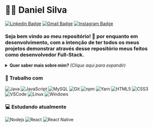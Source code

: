 # :man_technologist: Daniel Silva
[![Linkedin Badge](https://img.shields.io/badge/-Daniel-blue?style=flat-square&logo=Linkedin&logoColor=white&link=https://www.linkedin.com/in/danielpsilva14/)](https://www.linkedin.com/in/danielpsilva14/)
[![Gmail Badge](https://img.shields.io/badge/-contato@danielpsilva.com.br-c14438?style=flat-square&logo=Gmail&logoColor=white&link=mailto:contato@danielpsilva.com.br)](mailto:contato@danielpsilva.com.br)
[![Instagram Badge](https://img.shields.io/badge/-DanielSilva-a43b9d?style=flat-square&logo=Instagram&logoColor=white&link=https://www.instagram.com/dsilva014/)](https://www.instagram.com/danielpsilvadev/)

### Seja bem vindo ao meu repositório! 👋 por enquanto em desenvolvimento, com a intenção de ter todos os meus projetos demonstrar através desse repositório meus feitos como desenvolvedor Full-Stack.

<details>
<summary> <b> Quer saber mais sobre mim? </b> <i>(Clique aqui para expandir)</i> </summary>

### 📖 Sobre mim
Sou apaixonado pela tecnologia desde pequeno, sempre curioso e com vontade de aprender e me aprofundar no mundo da tecnologia.

Em 2018 ingressei na faculdade de Análise e Desenvolvimento de Sistemas, onde fiquei maravilhado pela programação, análise de sistemas, banco de dados e gestão de projetos, nesse tempo cursando ADS consegui o máximo de conhecimento que pude, hoje formado estou a procura de novos desafios, no momento cursando a pós graduação de Ciência de Dados e buscando adquirir o máximo de conhecimento possivel.

No momento estou me especializando em ciência de dados e big data, também desenvolvendo projetos pessoais e profissionais para o aperfeiçoamento na programação, me viro bem tanto no front-end quando do back-end, mesmo tendo uma paixão per Banco de Dados, tanto relacionais quanto não relacionais.

Com objetivos grandiosos dei inicio a fundação de uma Startup, por enquanto em carreira solo, criei a Kronus Tecnologia, com seu foco em inovação, compromisso e expansão.
</details>

### 💼 Trabalho com
![Java](https://img.shields.io/badge/-Java-E42D2C?style=flat-square&logo=java&logoColor=white)
![JavaScript](https://img.shields.io/badge/-JavaScript-F7B93E?style=flat-square&logo=javascript&logoColor=fff)
![MySQL](https://img.shields.io/badge/-MySQL-00758F?style=flat-square&logo=mysql&logoColor=white)
![Git](https://img.shields.io/badge/-Git-F05032?style=flat-square&logo=git&logoColor=white)
![npm](https://img.shields.io/badge/-NPM-CB3837?style=flat-square&logo=npm&logoColor=white)
![Yarn](https://img.shields.io/badge/-Yarn-2B8AB6?style=flat-square&logo=yarn&logoColor=white)
![HTML5](https://img.shields.io/badge/-HTML5-E34F26?style=flat-square&logo=html5&logoColor=white)
![CSS3](https://img.shields.io/badge/-CSS3-549FDE?style=flat-square&logo=css3&logoColor=white)
![VSCode](https://img.shields.io/badge/-VSCode-0085D1?style=flat-square&logo=visual-studio-code&logoColor=white)
![Linux](https://img.shields.io/badge/-Linux-16C60C?style=flat-square&logo=linux&logoColor=white)
![Windows](https://img.shields.io/badge/-Windows-00ADEF?style=flat-square&logo=windows&logoColor=white)

### 💻 Estudando atualmente
![Nodejs](https://img.shields.io/badge/-Node.js-43853d?style=flat-square&logo=Node.js&logoColor=white)
![React](https://img.shields.io/badge/-React.js-45b8d8?style=flat-square&logo=react&logoColor=white)
![React Native](https://img.shields.io/badge/-React%20Native-45b8d8?style=flat-square&logo=react&logoColor=white)




